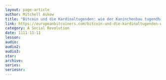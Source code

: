 ```yaml
---
layout: page-article
author: Mitchell Askew
title: "Bitcoin und die Kardinaltugenden: wie der Kaninchenbau tugendhaftes Verhalten fördert"
link: https://europeanbitcoiners.com/bitcoin-und-die-kardinaltugenden-wie-das-kaninchenloch-tugendhaftes-verhalten-fordert/
category: A Social Revolution
date: 1111-11-11
lesson: 
audio: 
audio2: 
audio3: 
star: 
archive: 
series: 
seriesnr: 
---
```

